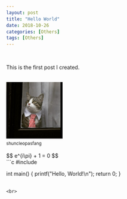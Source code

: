 ```yaml
---
layout: post
title: "Hello World"
date: 2018-10-26
categories: [Others]
tags: [Others]
---
```


<br>

This is the first post I created.

<br>
<img src="/assets/images/hello-world/shuncleopasfang.jpg" style="width: 30%;" class="center" alt="shuncleopasfang" />
<figcaption class="center"><small>shuncleopasfang</small></figcaption>

<br>
$$
e^{i\pi} + 1 = 0
$$

<br>
```c
#include <stdio.h>

int main() {
    printf("Hello, World!\n");
    return 0;
}
```

<br>
